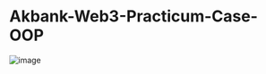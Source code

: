 # Akbank-Web3-Practicum-Case-OOP

![image](https://user-images.githubusercontent.com/54947744/186861589-343ea615-2c1e-4cdc-a725-dee9b91115a9.png)
